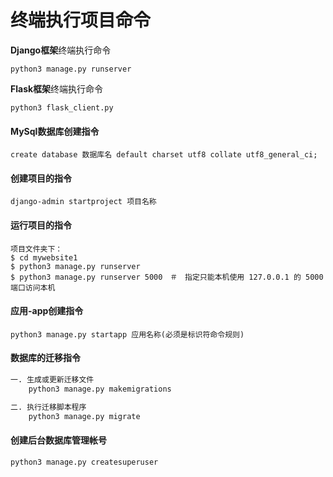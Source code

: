 # 终端执行项目命令

**Django框架**终端执行命令

```终端
python3 manage.py runserver
```

**Flask框架**终端执行命令

```终端
python3 flask_client.py
```

#### MySql数据库创建指令

```mysql
create database 数据库名 default charset utf8 collate utf8_general_ci;
```

#### 创建项目的指令

```终端
django-admin startproject 项目名称
```

#### 运行项目的指令

```shell
项目文件夹下：
$ cd mywebsite1
$ python3 manage.py runserver
$ python3 manage.py runserver 5000　＃　指定只能本机使用 127.0.0.1 的 5000 端口访问本机
```

#### 应用-app创建指令

```终端
python3 manage.py startapp 应用名称(必须是标识符命令规则)
```

#### 数据库的迁移指令

```python
一. 生成或更新迁移文件
	python3 manage.py makemigrations

二. 执行迁移脚本程序
	python3 manage.py migrate
```



#### 创建后台数据库管理帐号

```python
python3 manage.py createsuperuser 
```

